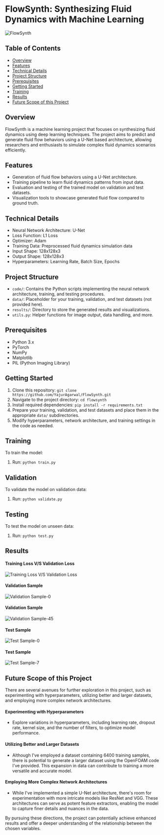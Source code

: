 # FlowSynth: Synthesizing Fluid Dynamics with Machine Learning

![FlowSynth](path/to/your/project/logo.png)

## Table of Contents

- [Overview](#overview)
- [Features](#features)
- [Technical Details](#technical-details)
- [Project Structure](#project-structure)
- [Prerequisites](#prerequisites)
- [Getting Started](#getting-started)
- [Training](#training)
- [Results](#results)
- [Future Scope of this Project](#Future-Scope-of-this-Project)

## Overview

FlowSynth is a machine learning project that focuses on synthesizing fluid dynamics using deep learning techniques. The project aims to predict and generate fluid flow behaviors using a U-Net based architecture, allowing researchers and enthusiasts to simulate complex fluid dynamics scenarios efficiently.

## Features

- Generation of fluid flow behaviors using a U-Net architecture.
- Training pipeline to learn fluid dynamics patterns from input data.
- Evaluation and testing of the trained model on validation and test datasets.
- Visualization tools to showcase generated fluid flow compared to ground truth.

## Technical Details

- Neural Network Architecture: U-Net
- Loss Function: L1 Loss
- Optimizer: Adam
- Training Data: Preprocessed fluid dynamics simulation data
- Input Shape: 128x128x3
- Output Shape: 128x128x3
- Hyperparameters: Learning Rate, Batch Size, Epochs

## Project Structure

- `code/`: Contains the Python scripts implementing the neural network architecture, training, and testing procedures.
- `data/`: Placeholder for your training, validation, and test datasets (not provided here).
- `results/`: Directory to store the generated results and visualizations.
- `utils.py`: Helper functions for image output, data handling, and more.

## Prerequisites

- Python 3.x
- PyTorch
- NumPy
- Matplotlib
- PIL (Python Imaging Library)

## Getting Started

1. Clone this repository: `git clone https://github.com/YajurAgarwal/FlowSynth.git`
2. Navigate to the project directory: `cd flowsynth`
3. Install required dependencies: `pip install -r requirements.txt`
4. Prepare your training, validation, and test datasets and place them in the appropriate `data/` subdirectories.
5. Modify hyperparameters, network architecture, and training settings in the code as needed.

## Training

To train the model:

1. Run: `python train.py`

## Validation

To validate the model on validation data:

1. Run: `python validate.py`

## Testing

To test the model on unseen data:

1. Run: `python test.py`

## Results

#### Training Loss V/S Validation Loss
![Training Loss V/S Validation Loss](FlowSynth\images\output.png)
#### Validation Sample
![Validation Sample-0](FlowSynth\images\validation_0.png)
#### Validation Sample
![Validation Sample-45](FlowSynth\images\validation_45.png)
#### Test Sample
![Test Sample-0](FlowSynth\images\test_0.png)
#### Test Sample
![Test Sample-7](FlowSynth\images\test_7.png)

## Future Scope of this Project 

There are several avenues for further exploration in this project, such as experimenting with hyperparameters, utilizing better and larger datasets, and employing more complex network architectures.

#### Experimenting with Hyperparameters
- Explore variations in hyperparameters, including learning rate, dropout rate, kernel size, and the number of filters, to optimize model performance.

#### Utilizing Better and Larger Datasets
- Although I've employed a dataset containing 6400 training samples, there is potential to generate a larger dataset using the OpenFOAM code I've provided. This expansion in data can contribute to training a more versatile and accurate model.

#### Employing More Complex Network Architectures
- While I've implemented a simple U-Net architecture, there's room for experimentation with more intricate models like ResNet and VGG. These architectures can serve as potent feature extractors, enabling the model to capture finer details and nuances in the data.


By pursuing these directions, the project can potentially achieve enhanced results and offer a deeper understanding of the relationship between the chosen variables.
